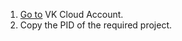 1. [Go to](https://cloud.vk.com/account) VK Cloud Account.
1. Copy the PID of the required project.
